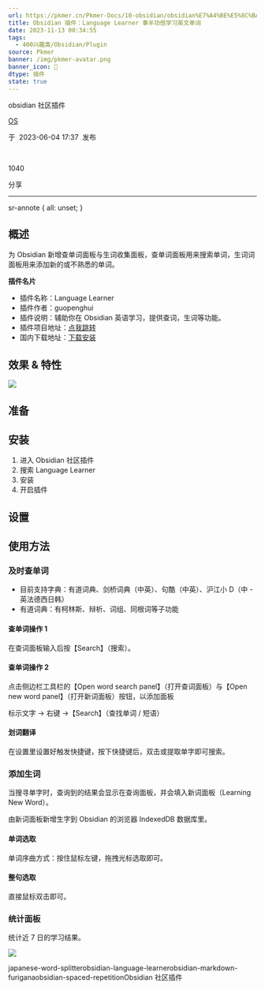 ```yaml
---
url: https://pkmer.cn/Pkmer-Docs/10-obsidian/obsidian%E7%A4%BE%E5%8C%BA%E6%8F%92%E4%BB%B6/obsidian-language-learner/
title: Obsidian 插件：Language Learner 事半功倍学习英文单词
date: 2023-11-13 00:34:55
tags:
  - 400兴趣类/Obsidian/Plugin
source: Pkmer
banner: /img/pkmer-avatar.png
banner_icon: 🔖
dtype: 插件
state: true
---
```

<div class="menu-toggle"> <SidebarToggle client:idle ></SidebarToggle> </div>

obsidian 社区插件

[OS](https://pkmer.cn/authors/os)

于  2023-06-04 17:37  发布

 

1040

分享

* * *

sr-annote { all: unset; }

## 概述

为 Obsidian 新增查单词面板与生词收集面板，查单词面板用来搜索单词，生词词面板用来添加新的或不熟悉的单词。

**插件名片**

*   插件名称：Language Learner
*   插件作者：guopenghui
*   插件说明：辅助你在 Obsidian 英语学习，提供查词，生词等功能。
*   插件项目地址：[点我跳转](https://github.com/guopenghui/obsidian-language-learner)
*   国内下载地址：[下载安装](https://pkmer.cn/products/plugin/pluginMarket/?obsidian-language-learner)

## 效果 & 特性

![](https://cdn.pkmer.cn/images/b50801650322a416bb4ef9b9acfc5681_MD5.png!pkmer)

## 准备

## 安装

1.  进入 Obsidian 社区插件
2.  搜索 Language Learner
3.  安装
4.  开启插件

## 设置

## 使用方法

### 及时查单词

*   目前支持字典：有道词典、剑桥词典（中英）、句酷（中英）、沪江小 D（中 - 英法德西日韩）
*   有道词典：有柯林斯、辩析、词组、同根词等子功能

#### 查单词操作 1

在查词面板输入后按【Search】（搜索）。

#### 查单词操作 2

点击侧边栏工具栏的【Open word search panel】（打开查词面板）与【Open new word panel】（打开新词面板）按钮，以添加面板

标示文字 → 右键 →【Search】（查找单词 / 短语）

#### 划词翻译

在设置里设置好触发快捷键，按下快捷键后，双击或提取单字即可搜索。

### 添加生词

当搜寻单字时，查询到的结果会显示在查询面板，并会填入新词面板（Learning New Word）。

由新词面板新增生字到 Obsidian 的浏览器 IndexedDB 数据库里。

#### 单词选取

单词序曲方式：按住鼠标左键，拖拽光标选取即可。

#### 整句选取

直接鼠标双击即可。

### 统计面板

统计近 7 日的学习结果。

![](https://cdn.pkmer.cn/images/abc76970241b39177e0cca101046d36d_MD5.png!pkmer)

japanese-word-splitterobsidian-language-learnerobsidian-markdown-furiganaobsidian-spaced-repetitionObsidian 社区插件